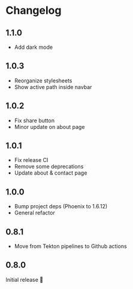 # Changelog

## 1.1.0
- Add dark mode

## 1.0.3
- Reorganize stylesheets
- Show active path inside navbar

## 1.0.2
- Fix share button
- Minor update on about page

## 1.0.1
- Fix release CI
- Remove some deprecations
- Update about & contact page

## 1.0.0
- Bump project deps (Phoenix to 1.6.12)
- General refactor

## 0.8.1
- Move from Tekton pipelines to Github actions

## 0.8.0
Initial release 🎉
